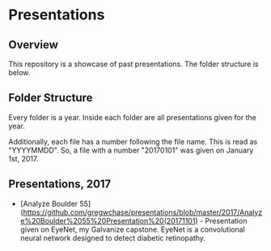 # Presentations

## Overview

This repository is a showcase of past presentations. The folder structure is below.

## Folder Structure

Every folder is a year. Inside each folder are all presentations given for the year.

Additionally, each file has a number following the file name. This is read as "YYYYMMDD". So, a file with a number "20170101" was given on January 1st, 2017.


## Presentations, 2017

* [Analyze Boulder 55](https://github.com/gregwchase/presentations/blob/master/2017/Analyze%20Boulder%2055%20Presentation%20(20171101) - Presentation given on EyeNet, my Galvanize capstone. EyeNet is a convolutional neural network designed to detect diabetic retinopathy.
